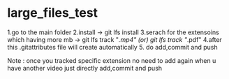 # large_files_test
1.go to the main folder 
2.install -> git lfs install
3.serach for the extensoins which having more mb -> git lfs track "*.mp4" (or) git lfs track "*.pdf"
4.after this .gitattributes file will create automatically 
5. do add,commit and push 

Note : once you tracked specific extension no need to add again when u have another video just directly add,commit and push 
